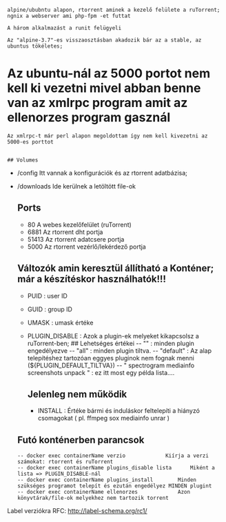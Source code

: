 
    alpine/ububntu alapon, rtorrent aminek a kezelő felülete a ruTorrent; ngnix a webserver ami php-fpm -et futtat

    A három alkalmazást a runit felügyeli

    Az "alpine-3.7"-es visszaosztásban akadozik bár az a stable, az ubuntus tökéletes;

#    Az ubuntu-nál az 5000 portot nem kell ki vezetni mivel abban benne van az xmlrpc program amit az ellenorzes program gasznál
    Az xmlrpc-t már perl alapon megoldottam így nem kell kivezetni az 5000-es porttot


    ## Volumes
- 	/config 	Itt vannak a konfigurációk és az rtorrent adatbázisa; 
- 	/downloads 	Ide kerülnek a letöltött file-ok

    ## Ports
    - 	80 	A webes kezelőfelület (ruTorrent)
    - 	6881 	Az rtorrent dht portja
    - 	51413 	Az rtorrent adatcsere portja
    - 	5000 	Az rtorrent vezérlő/lekérdező portja

    ## Változók amin keresztül állítható a Konténer; már a készítéskor használhatók!!!
    - PUID 	: user  ID
    - GUID 	: group ID
    - UMASK 	: umask értéke

    - PLUGIN_DISABLE 	: Azok a plugin-ek melyeket kikapcsolsz a ruTorrent-ben;
		    ## Lehetséges értékei
		-- "" 	: minden plugin engedélyezve
		-- "all" 	: minden plugin tiltva.
		-- "default" 	: Az alap telepítéshez tartozóan eggyes pluginok nem fognak menni (${PLUGIN_DEFAULT_TILTVA})
		-- " spectrogram mediainfo screenshots unpack " 	: ez itt most egy példa lista....

	    ## Jelenleg nem működik
	    - INSTALL 	: Értéke bármi és induláskor feltelepíti a hiányzó csomagokat ( pl. ffmpeg sox mediainfo unrar )


    ## Futó konténerben parancsok
	    -- docker exec containerName verzio				Kiírja a verzi számokat: rtorrent és ruTorrent
	    -- docker exec containerName plugins_disable lista 		Miként a lista => PLUGIN_DISABLE-nál
	    -- docker exec containerName plugins_install 		Minden szükséges programot telepít és ezután engedélyez MINDEN plugint
	    -- docker exec containerName ellenorzes 			Azon könyvtárak/file-ok melyekhez nem tartozik torrent


Label verziókra RFC: http://label-schema.org/rc1/
